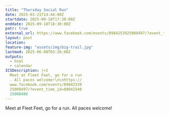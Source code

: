 ```yaml
---
title: "Thursday Social Run"
date: 2025-03-21T14:44:00Z
startdate: 2025-09-18T17:30:00Z
enddate: 2025-09-18T18:30:00Z
patr: true
external_url: https://www.facebook.com/events/8984253925008497/?event_time_id=8984254015008488
layout: post
location: 
feature-img: "assets/img/big-trail.jpg"
lastmod: 2025-06-08T03:26:00Z
outputs:
  - html
  - calendar
ICSDescription: |+2
  Meet at Fleet Feet, go for a run  . All paces welcome!\n\nhttps://  www.facebook.com/events/89842539  25008497/?event_time_id=89842540  15008488
---
```


Meet at Fleet Feet, go for a run. All paces welcome!<br>
  <br>
  
